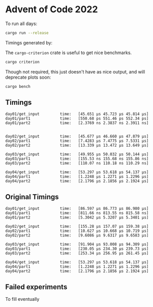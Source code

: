 # Advent of Code 2022

To run all days:

```sh
cargo run --release
```

Timings generated by:

The `cargo-criterion` crate is useful to get nice benchmarks.

```sh
cargo criterion
```

Though not required, this just doesn't have as nice output, and will deprecate plots soon:

```sh
cargo bench
```

## Timings

```
day01/get_input         time:   [45.651 µs 45.723 µs 45.814 µs]
day01/part1             time:   [550.68 ps 551.46 ps 552.34 ps]
day01/part2             time:   [2.3769 ns 2.3837 ns 2.3911 ns]


day02/get_input         time:   [45.677 µs 46.660 µs 47.879 µs]
day02/part1             time:   [7.4283 µs 7.4775 µs 7.5331 µs]
day02/part2             time:   [13.339 µs 13.472 µs 13.649 µs]

day03/get_input         time:   [49.955 µs 50.032 µs 50.144 µs]
day03/part1             time:   [155.53 ns 155.68 ns 155.86 ns]
day03/part2             time:   [110.07 ns 110.18 ns 110.29 ns]

day04/get_input         time:   [53.297 µs 53.618 µs 54.137 µs]
day04/part1             time:   [1.2248 µs 1.2271 µs 1.2296 µs]
day04/part2             time:   [2.1796 µs 2.1856 µs 2.1924 µs]

```

## Original Timings

```
day01/get_input         time:   [86.597 µs 86.773 µs 86.980 µs]
day01/part1             time:   [811.66 ns 813.55 ns 815.58 ns]
day01/part2             time:   [5.3042 µs 5.3207 µs 5.3401 µs]

day02/get_input         time:   [155.28 µs 157.07 µs 159.38 µs]
day02/part1             time:   [10.627 µs 10.668 µs 10.719 µs]
day02/part2             time:   [9.6086 µs 9.6317 µs 9.6583 µs]

day03/get_input         time:   [91.904 µs 93.008 µs 94.309 µs]
day03/part1             time:   [230.05 µs 234.30 µs 239.73 µs]
day03/part2             time:   [253.34 µs 256.95 µs 261.45 µs]

day04/get_input         time:   [53.297 µs 53.618 µs 54.137 µs]
day04/part1             time:   [1.2248 µs 1.2271 µs 1.2296 µs]
day04/part2             time:   [2.1796 µs 2.1856 µs 2.1924 µs]

```

## Failed experiments

To fill eventually

